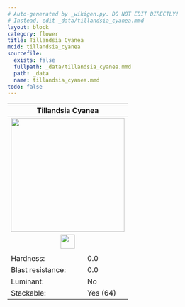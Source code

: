 ```yaml
---
# Auto-generated by _wikigen.py. DO NOT EDIT DIRECTLY!
# Instead, edit _data/tillandsia_cyanea.mmd
layout: block
category: flower
title: Tillandsia Cyanea
mcid: tillandsia_cyanea
sourcefile:
  exists: false
  fullpath: _data/tillandsia_cyanea.mmd
  path: _data
  name: tillandsia_cyanea.mmd
todo: false
---
```


<table class="block-info"><thead><tr>
<th colspan=2>Tillandsia Cyanea</th>
</tr></thead><tbody>
<tr><td colspan=2 class="cell-image-big" style="text-align:center"><img onerror="this.src={{ "/img/missing_lg.png" | relative_url | jsonify | escape }}" src="/allotment/img/textures/allotment/tillandsia_cyanea.png" width="256" height="256" alt="" class="preview-icon"></td></tr>
<tr><td colspan=2 class="cell-image-small" style="text-align:center"><img onerror="this.src={{ "/img/missing.png" | relative_url | jsonify | escape }}" src="/allotment/img/inventory_textures/allotment/tillandsia_cyanea.png" width="32" height="32" alt="" class="inventory-icon"></td></tr>
<tr><td colspan=2 style="text-align:center"><span class="tool-info tool-none tool-level-0" title="Does not require or break faster with any tool"></span></td></tr>
<tr><td>Hardness:</td><td>0.0</td></tr>
<tr><td>Blast resistance:</td><td>0.0</td></tr>
<tr><td>Luminant:</td><td>No</td></tr>
<tr><td>Stackable:</td><td>Yes (64)</td></tr>
</tbody></table>


